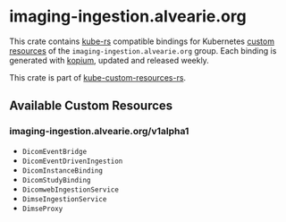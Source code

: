 <!--
SPDX-FileCopyrightText: The kube-custom-resources-rs Authors
SPDX-License-Identifier: 0BSD
 -->

# imaging-ingestion.alvearie.org

This crate contains [kube-rs](https://kube.rs/) compatible bindings for Kubernetes [custom resources](https://kubernetes.io/docs/tasks/extend-kubernetes/custom-resources/custom-resource-definitions/) of the `imaging-ingestion.alvearie.org` group. Each binding is generated with [kopium](https://github.com/kube-rs/kopium), updated and released weekly.

This crate is part of [kube-custom-resources-rs](https://github.com/metio/kube-custom-resources-rs).

## Available Custom Resources

### imaging-ingestion.alvearie.org/v1alpha1
- `DicomEventBridge`
- `DicomEventDrivenIngestion`
- `DicomInstanceBinding`
- `DicomStudyBinding`
- `DicomwebIngestionService`
- `DimseIngestionService`
- `DimseProxy`
